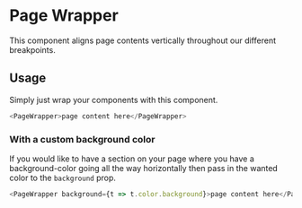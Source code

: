 # Page Wrapper

This component aligns page contents vertically throughout our different breakpoints.

## Usage

Simply just wrap your components with this component.

```javascript
<PageWrapper>page content here</PageWrapper>
```

### With a custom background color

If you would like to have a section on your page where you have a background-color going all the way horizontally then pass in the wanted color to the `background` prop.

```javascript
<PageWrapper background={t => t.color.background}>page content here</PageWrapper>
```
